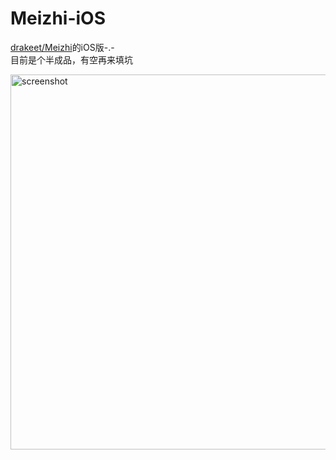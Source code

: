 # Meizhi-iOS
[drakeet/Meizhi](https://github.com/drakeet/Meizhi)的iOS版-.-  
目前是个半成品，有空再来填坑

<img src="http://7u2rtn.com1.z0.glb.clouddn.com/Snip20150816_8.png" alt="screenshot" title="screenshot" height="600" />
